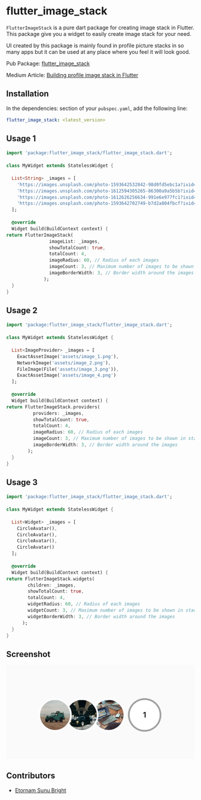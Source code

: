 # flutter_image_stack

`FlutterImageStack` is a pure dart package for creating image stack in Flutter. This package give you a widget to easily create image stack for your need.

UI created by this package is mainly found in profile picture stacks in so many apps but it can be used at any place where you feel it will look good.

Pub Package: [flutter_image_stack](https://pub.dev/packages/flutter_image_stack)

Medium Article: [Building profile image stack in Flutter](https://medium.com/@piyushmaurya23/building-profile-image-stack-in-flutter-2156102f65dd)

## Installation

In the dependencies: section of your `pubspec.yaml`, add the following line:

```yaml
flutter_image_stack: <latest_version>
```

## Usage 1

```dart
import 'package:flutter_image_stack/flutter_image_stack.dart';

class MyWidget extends StatelessWidget {

  List<String> _images = [
    'https://images.unsplash.com/photo-1593642532842-98d0fd5ebc1a?ixid=MXwxMjA3fDF8MHxwaG90by1wYWdlfHx8fGVufDB8fHw%3D&ixlib=rb-1.2.1&auto=format&fit=crop&w=2250&q=80',
    'https://images.unsplash.com/photo-1612594305265-86300a9a5b5b?ixid=MXwxMjA3fDB8MHxwaG90by1wYWdlfHx8fGVufDB8fHw%3D&ixlib=rb-1.2.1&auto=format&fit=crop&w=1000&q=80',
    'https://images.unsplash.com/photo-1612626256634-991e6e977fc1?ixid=MXwxMjA3fDB8MHxwaG90by1wYWdlfHx8fGVufDB8fHw%3D&ixlib=rb-1.2.1&auto=format&fit=crop&w=1712&q=80',
    'https://images.unsplash.com/photo-1593642702749-b7d2a804fbcf?ixid=MXwxMjA3fDF8MHxwaG90by1wYWdlfHx8fGVufDB8fHw%3D&ixlib=rb-1.2.1&auto=format&fit=crop&w=1400&q=80'
  ];

  @override
  Widget build(BuildContext context) {
return FlutterImageStack(
                imageList: _images,
                showTotalCount: true,
                totalCount: 4,
                imageRadius: 60, // Radius of each images
                imageCount: 3, // Maximum number of images to be shown in stack
                imageBorderWidth: 3, // Border width around the images
              );
  }
}
```

## Usage 2

```dart
import 'package:flutter_image_stack/flutter_image_stack.dart';

class MyWidget extends StatelessWidget {

  List<ImageProvider> _images = [
    ExactAssetImage('assets/image_1.png'),
    NetworkImage('assets/image_2.png'),
    FileImage(File('assets/image_3.png')),
    ExactAssetImage('assets/image_4.png')
  ];

  @override
  Widget build(BuildContext context) {
return FlutterImageStack.providers(
          providers: _images,
          showTotalCount: true,
          totalCount: 4,
          imageRadius: 60, // Radius of each images
          imageCount: 3, // Maximum number of images to be shown in stack
          imageBorderWidth: 3, // Border width around the images
        );
  }
}
```


## Usage 3

```dart
import 'package:flutter_image_stack/flutter_image_stack.dart';

class MyWidget extends StatelessWidget {

  List<Widget> _images = [
    CircleAvatar(),
    CircleAvatar(),
    CircleAvatar(),
    CircleAvatar()
  ];

  @override
  Widget build(BuildContext context) {
return FlutterImageStack.widgets(
        children: _images,
        showTotalCount: true,
        totalCount: 4,
        widgetRadius: 60, // Radius of each images
        widgetCount: 3, // Maximum number of images to be shown in stack
        widgetBorderWidth: 3, // Border width around the images
      );
  }
}
```


## Screenshot

![Flutter Image Stack Screenshot](screenshot.png)

## Contributors

- [Etornam Sunu Bright](https://github.com/RegNex)
